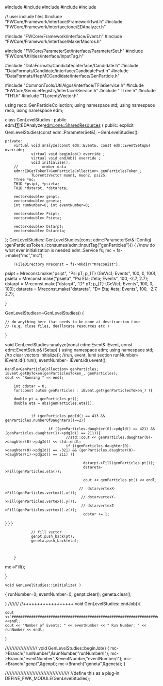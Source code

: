 #include <memory>
#include <string>
#include <iostream>
#include <sstream>
#include <vector>

// user include files
#include "FWCore/Framework/interface/Frameworkfwd.h"
#include "FWCore/Framework/interface/one/EDAnalyzer.h"

#include "FWCore/Framework/interface/Event.h"
#include "FWCore/Framework/interface/MakerMacros.h"

#include "FWCore/ParameterSet/interface/ParameterSet.h"
#include "FWCore/Utilities/interface/InputTag.h"

#include "DataFormats/Candidate/interface/Candidate.h"
#include "DataFormats/Candidate/interface/CandidateFwd.h"
#include "DataFormats/HepMCCandidate/interface/GenParticle.h"


#include "CommonTools/UtilAlgos/interface/TFileService.h"
#include "FWCore/ServiceRegistry/interface/Service.h"
#include "TTree.h"
#include "TH1.h"
#include "TLorentzVector.h"

using reco::GenParticleCollection;
using namespace std;
using namespace reco;
using namespace edm;

class GenLevelStudies : public edm::one::EDAnalyzer<edm::one::SharedResources>  {
	public:
		explicit GenLevelStudies(const edm::ParameterSet&);
		~GenLevelStudies();

        
	private:
		virtual void analyze(const edm::Event&, const edm::EventSetup&) override;
                virtual void beginJob() override ;
                virtual void endJob() override ;
                void initialize();
		// ----------member data ---------------------------
		edm::EDGetTokenT<GenParticleCollection> genParticlesToken_;
                TLorentzVector muon1, muon2, psi2S;
		TTree *mc;
		TH1D *psipt, *psieta;
		TH1D *dstarpt, *dstareta;

		vector<double> genpt;
        vector<double> geneta;
		int runNumber=0; int eventNumber=0;   

		vector<double> Psipt;
		vector<double> Psieta;

		vector<double> Dstarpt;
		vector<double> Dstareta;
              
};
GenLevelStudies::GenLevelStudies(const edm::ParameterSet& iConfig)
	:genParticlesToken_(consumes<GenParticleCollection>(edm::InputTag{"genParticles"}))
{
	//now do what ever initialization is needed
	edm::Service<TFileService> fs;
	mc = fs->make<TTree>("mc","mc");

	    TFileDirectory Mreconst = fs->mkdir("MrecoHist");

psipt = Mreconst.make<TH1D>("psipt", "Psi pT; p_{T} (GeV/c); Events", 100, 0, 100);
psieta = Mreconst.make<TH1D>("psieta", "Psi Eta; #eta; Events", 100, -2.7, 2.7);
dstarpt = Mreconst.make<TH1D>("dstarpt", "D* pT; p_{T} (GeV/c); Events", 100, 0, 100);
dstareta = Mreconst.make<TH1D>("dstareta", "D* Eta; #eta; Events", 100, -2.7, 2.7);

}


GenLevelStudies::~GenLevelStudies()
{

	// do anything here that needs to be done at desctruction time
	// (e.g. close files, deallocate resources etc.)

}

void
GenLevelStudies::analyze(const edm::Event& iEvent, const edm::EventSetup& iSetup)
{
	using namespace edm;
	using namespace std;
    //to clear vectors
    initialize();
    //run, event, lumi section
	runNumber= iEvent.id().run();
	eventNumber= iEvent.id().event();

	Handle<GenParticleCollection> genParticles;
	iEvent.getByToken(genParticlesToken_, genParticles);
	cout << "Running " << endl;

        int cdstar = 0;
        for(const auto& genParticles : iEvent.get(genParticlesToken_) ){

        double pt = genParticles.pt();
        double eta = abs(genParticles.eta());


                if (genParticles.pdgId() == 413 && genParticles.numberOfDaughters()==2){

                        if ((genParticles.daughter(0)->pdgId() == 421) && (genParticles.daughter(1)->pdgId() == 211)){
                                //std::cout << genParticles.daughter(0)->daughter(0)->pdgId() << std::endl;
                                if ((genParticles.daughter(0)->daughter(0)->pdgId() == -321) && (genParticles.daughter(0)->daughter(1)->pdgId() == 211) ){

                                        dstarpt->Fill(genParticles.pt());
                                        dstareta->Fill(genParticles.eta());
                    
                                        cout << genParticles.pt() << endl;

                                      //  dstarvertexX->Fill(genParticles.vertex().x());
                                       // dstarvertexY->Fill(genParticles.vertex().y());
                                       // dstarvertexZ->Fill(genParticles.vertex().z());
                                        cdstar += 1;
}
}
}


                // fill vector
                genpt.push_back(pt);
                geneta.push_back(eta);



        }


mc->Fill();

}



    void GenLevelStudies::initialize( )
{
        runNumber=0; eventNumber=0;
        genpt.clear();
        geneta.clear();

}
///////
//++++++++++++++++++
void GenLevelStudies::endJob(){

    cout <<"######################################################################"<<endl;
    cout << "Number of Events: " << eventNumber << " Run Number: " << runNumber << endl;
    
}


/////////////////////
     void
GenLevelStudies::beginJob()
{
        mc->Branch("runNumber",&runNumber,"runNumber/I");
     	mc->Branch("eventNumber",&eventNumber,"eventNumber/I");
        mc->Branch("genpt",&genpt);
        mc->Branch("geneta",&geneta);
}

//////////////////////////////////////////
//define this as a plug-in
DEFINE_FWK_MODULE(GenLevelStudies);





